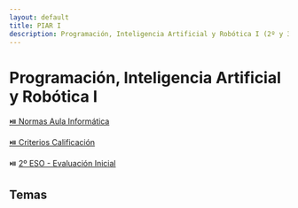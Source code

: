 ```yaml
---
layout: default
title: PIAR I
description: Programación, Inteligencia Artificial y Robótica I (2º y 3º ESO)
---
```


# Programación, Inteligencia Artificial y Robótica I

[⏯️ Normas Aula Informática](../../archivos/Normas-aula-informática.pdf)

[⏯️ Criterios Calificación](../../archivos/Criterios-de-calificación-ESO-y-Bachillerato.pdf)

⏯️ [2º ESO - Evaluación Inicial](https://forms.office.com/e/TgrMmb5u4g)

<!-- - ⏯️ [3º ESO - Evaluación Inicial](https://forms.office.com/e/tkawJjSy8K) -->

## Temas

<!-- - [Tema 1](./sa1-pensamiento-computacional/) -->